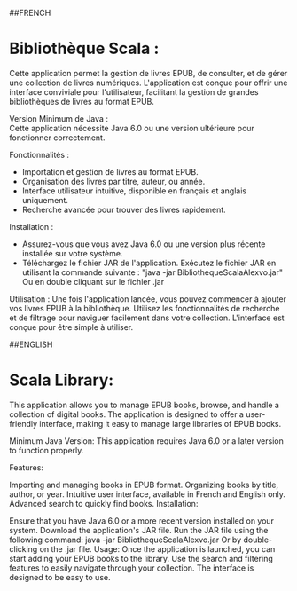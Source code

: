 ##FRENCH

# Bibliothèque Scala :
Cette application permet la gestion de livres EPUB, de consulter, et de gérer une collection de livres numériques. L'application est conçue pour offrir une interface conviviale pour l'utilisateur, facilitant la gestion de grandes bibliothèques de livres au format EPUB.

Version Minimum de Java :                                            
Cette application nécessite Java 6.0 ou une version ultérieure pour fonctionner correctement. 

Fonctionnalités :
- Importation et gestion de livres au format EPUB.
- Organisation des livres par titre, auteur, ou année.
- Interface utilisateur intuitive, disponible en français et anglais uniquement.
- Recherche avancée pour trouver des livres rapidement.

Installation :
- Assurez-vous que vous avez Java 6.0 ou une version plus récente installée sur votre système.
- Téléchargez le fichier JAR de l'application.
Exécutez le fichier JAR en utilisant la commande suivante :
"java -jar BibliothequeScalaAlexvo.jar"
Ou en double cliquant sur le fichier .jar

Utilisation :
Une fois l'application lancée, vous pouvez commencer à ajouter vos livres EPUB à la bibliothèque. Utilisez les fonctionnalités de recherche et de filtrage pour naviguer facilement dans votre collection. L'interface est conçue pour être simple à utiliser.

##ENGLISH

# Scala Library:
This application allows you to manage EPUB books, browse, and handle a collection of digital books. The application is designed to offer a user-friendly interface, making it easy to manage large libraries of EPUB books.

Minimum Java Version:
This application requires Java 6.0 or a later version to function properly.

Features:

Importing and managing books in EPUB format.
Organizing books by title, author, or year.
Intuitive user interface, available in French and English only.
Advanced search to quickly find books.
Installation:

Ensure that you have Java 6.0 or a more recent version installed on your system.
Download the application's JAR file. Run the JAR file using the following command: java -jar BibliothequeScalaAlexvo.jar Or by double-clicking on the .jar file.
Usage: Once the application is launched, you can start adding your EPUB books to the library. Use the search and filtering features to easily navigate through your collection. The interface is designed to be easy to use.
